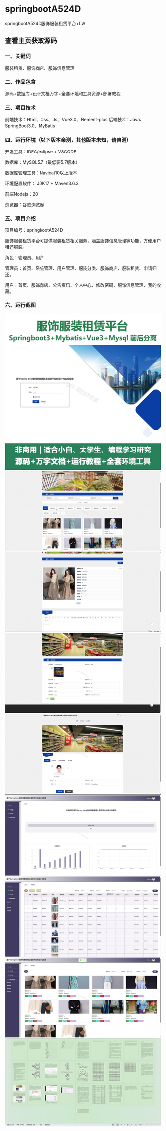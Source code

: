# springbootA524D
springbootA524D服饰服装租赁平台+LW
 
## 查看主页获取源码

### 一、关键词
服装租赁、服饰商店、服饰信息管理

### 二、作品包含
源码+数据库+设计文档万字+全套环境和工具资源+部署教程

### 三、项目技术
前端技术：Html、Css、Js、Vue3.0、Element-plus
后端技术：Java、SpringBoot3.0、MyBatis

### 四、运行环境（以下版本亲测，其他版本未知，请自测）
开发工具：IDEA/eclipse  + VSCODE

数据库：MySQL5.7（最低要5.7版本）

数据库管理工具：Navicat10以上版本

环境配置软件： JDK17 + Maven3.6.3

前端Nodejs：20

浏览器：谷歌浏览器

### 五、项目介绍
项目编号：springbootA524D

服饰服装租赁平台可提供服装租赁相关服务，涵盖服饰信息管理等功能，方便用户租还服装。

角色：管理员、用户

管理员：首页、系统管理、用户管理、服装分类、服饰商店、服装租赁、申请归还。

用户：首页、服饰商店、公告资讯、个人中心、修改密码、服饰信息管理、我的收藏。


### 六、运行截图
![cover.png](./cover.png)
![1.png](./1.png)
![2.png](./2.png)
![3.png](./3.png)
![4.png](./4.png)
![5.png](./5.png)
![6.png](./6.png)
![7.png](./7.png)
![8.png](./8.png)
